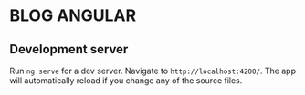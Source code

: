 # BLOG ANGULAR

## Development server

Run `ng serve` for a dev server. Navigate to `http://localhost:4200/`. The app will automatically reload if you change any of the source files.
